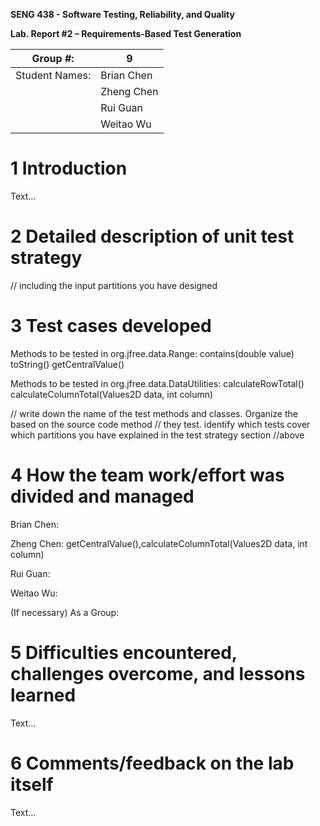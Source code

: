 **SENG 438 - Software Testing, Reliability, and Quality**

**Lab. Report \#2 – Requirements-Based Test Generation**

| Group \#:      |  9  |
| -------------- | --- |
| Student Names: | Brian Chen  |
|                | Zheng Chen  |
|                | Rui Guan    |
|                | Weitao Wu   |

# 1 Introduction

Text…

# 2 Detailed description of unit test strategy

// including the input partitions you have designed

# 3 Test cases developed

Methods to be tested in org.jfree.data.Range: 
contains(double value)
toString()
getCentralValue()   

Methods to be tested in org.jfree.data.DataUtilities: 
calculateRowTotal()
calculateColumnTotal(Values2D data, int column)


// write down the name of the test methods and classes. Organize the based on
the source code method // they test. identify which tests cover which partitions
you have explained in the test strategy section //above

# 4 How the team work/effort was divided and managed

Brian Chen:

Zheng Chen: getCentralValue(),calculateColumnTotal(Values2D data, int column)

Rui Guan:

Weitao Wu:

(If necessary)
As a Group:


# 5 Difficulties encountered, challenges overcome, and lessons learned

Text…

# 6 Comments/feedback on the lab itself

Text…
